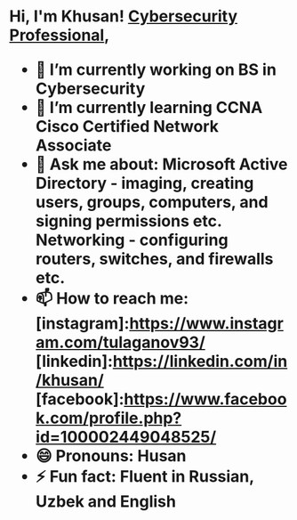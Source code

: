 <h1>Hi, I'm Khusan! <a href="https://www.linkedin.com/in/khusan/">Cybersecurity Professional</a>, 

- 🔭 I’m currently working on BS in Cybersecurity 
- 🌱 I’m currently learning CCNA Cisco Certified Network Associate
- 💬 Ask me about: Microsoft Active Directory - imaging, creating users, groups, computers, and signing permissions etc. Networking - configuring routers, switches, and firewalls etc. 
- 📫 How to reach me:[instagram]:https://www.instagram.com/tulaganov93/ [linkedin]:https://linkedin.com/in/khusan/ 
  [facebook]:https://www.facebook.com/profile.php?id=100002449048525/
- 😄 Pronouns: Husan
- ⚡ Fun fact: Fluent in Russian, Uzbek and English 
